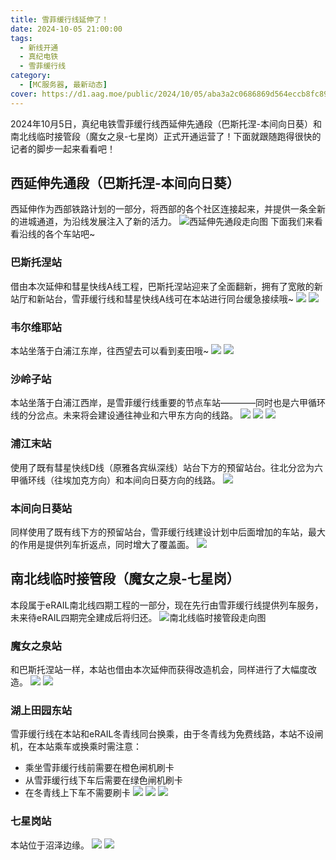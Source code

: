 ```yaml
---
title: 雪菲缓行线延伸了！
date: 2024-10-05 21:00:00
tags:
  - 新线开通
  - 真纪电铁
  - 雪菲缓行线
category:
  - [MC服务器, 最新动态]
cover: https://d1.aag.moe/public/2024/10/05/aba3a2c0686869d564eccb8fc89adb4f.png
---
```

2024年10月5日，真纪电铁雪菲缓行线西延伸先通段（巴斯托涅-本间向日葵）和南北线临时接管段（魔女之泉-七星岗）正式开通运营了！下面就跟随跑得很快的记者的脚步一起来看看吧！

## 西延伸先通段（巴斯托涅-本间向日葵）
西延伸作为西部铁路计划的一部分，将西部的各个社区连接起来，并提供一条全新的进城通道，为沿线发展注入了新的活力。
![西延伸先通段走向图](https://d1.aag.moe/public/2024/10/05/aba3a2c0686869d564eccb8fc89adb4f.png)
下面我们来看看沿线的各个车站吧~

### 巴斯托涅站
借由本次延伸和彗星快线A线工程，巴斯托涅站迎来了全面翻新，拥有了宽敞的新站厅和新站台，雪菲缓行线和彗星快线A线可在本站进行同台缓急接续哦~
![](https://s21.ax1x.com/2024/10/05/pA8rGcj.png)
![](https://s21.ax1x.com/2024/10/05/pA8rl4S.png)
### 韦尔维耶站
本站坐落于白浦江东岸，往西望去可以看到麦田哦~
![](https://s21.ax1x.com/2024/10/05/pA8rUH0.png)
![](https://s21.ax1x.com/2024/10/05/pA8r04U.png)
### 沙岭子站
本站坐落于白浦江西岸，是雪菲缓行线重要的节点车站————同时也是六甲循环线的分岔点。未来将会建设通往神业和六甲东方向的线路。
![](https://s21.ax1x.com/2024/10/05/pA8rsgJ.png)
![](https://s21.ax1x.com/2024/10/05/pA8ryv9.png)
![](https://d1.aag.moe/public/2024/10/05/ebfeb2a8778826eba09027817c10abc1.png)
### 浦江末站
使用了既有彗星快线D线（原雅各宾纵深线）站台下方的预留站台。往北分岔为六甲循环线（往埃加克方向）和本间向日葵方向的线路。
![](https://d1.aag.moe/public/2024/10/05/8860eb863c92fe6b31b77a09556176b8.png)
### 本间向日葵站
同样使用了既有线下方的预留站台，雪菲缓行线建设计划中后面增加的车站，最大的作用是提供列车折返点，同时增大了覆盖面。
![](https://d1.aag.moe/public/2024/10/05/501efc5c112f526b6ab66e8843d40fd7.png)
## 南北线临时接管段（魔女之泉-七星岗）
本段属于eRAIL南北线四期工程的一部分，现在先行由雪菲缓行线提供列车服务，未来待eRAIL四期完全建成后将归还。
![南北线临时接管段走向图](https://s21.ax1x.com/2024/10/05/pA8rQN8.png)

### 魔女之泉站
和巴斯托涅站一样，本站也借由本次延伸而获得改造机会，同样进行了大幅度改造。
![](https://d1.aag.moe/public/2024/10/05/3a18aecb2a8bd404b94454fb755a2a8d.png)
![](https://d1.aag.moe/public/2024/10/05/0b28cd17701690d8609d4ef8f0bbfc66.png)

### 湖上田园东站
雪菲缓行线在本站和eRAIL冬青线同台换乘，由于冬青线为免费线路，本站不设闸机，在本站乘车或换乘时需注意：
* 乘坐雪菲缓行线前需要在橙色闸机刷卡
* 从雪菲缓行线下车后需要在绿色闸机刷卡
* 在冬青线上下车不需要刷卡
![](https://d1.aag.moe/public/2024/10/05/f4b29b3271c5d348ee0232e44c47799e.png)
![](https://d1.aag.moe/public/2024/10/05/2fa39feff39a04c9ac3618f1d6e29ab1.png)
![](https://d1.aag.moe/public/2024/10/05/5b35e1b44b7819f14e5261b74714134e.png)

### 七星岗站
本站位于沼泽边缘。
![](https://d1.aag.moe/public/2024/10/05/aba3a2c0686869d564eccb8fc89adb4f.png)
![](https://d1.aag.moe/public/2024/10/05/560980ef3715c1f85cc7567c2395d7fe.png)